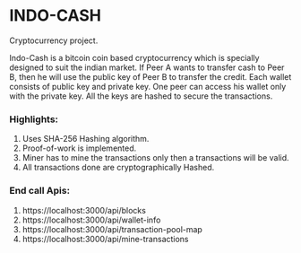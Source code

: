 # INDO-CASH

Cryptocurrency project.

Indo-Cash is a bitcoin coin based cryptocurrency which is specially designed to suit the indian market.
If Peer A wants to transfer cash to Peer B, then he will use the public key of Peer B to transfer the credit. Each wallet consists of public key and private key. One peer can access his wallet only with the private key. All the keys are hashed to secure the transactions.

### Highlights:
1. Uses SHA-256 Hashing algorithm.
2. Proof-of-work is implemented.
3. Miner has to mine the transactions only then a transactions will be valid.
4. All transactions done are cryptographically Hashed.

### End call Apis:

1. https://localhost:3000/api/blocks
2. https://localhost:3000/api/wallet-info
3. https://localhost:3000/api/transaction-pool-map
4. https://localhost:3000/api/mine-transactions





